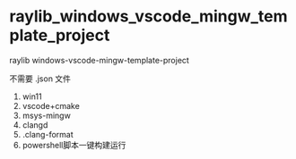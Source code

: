 # raylib_windows_vscode_mingw_template_project
raylib windows-vscode-mingw-template-project

不需要 .json 文件

1. win11
2. vscode+cmake
3. msys-mingw
4. clangd
5. .clang-format
6. powershell脚本一键构建运行
